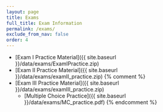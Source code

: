 ```yaml
---
layout: page
title: Exams 
full_title: Exam Information
permalink: /exams/
exclude_from_nav: false
order: 4
---
```


* [Exam I Practice Material]({{ site.baseurl }}/data/exams/ExamIPractice.zip)
* [Exam II Practice Material]({{ site.baseurl }}/data/exams/examII_practice.zip)
{% comment %}
* [Exam III Practice Material]({{ site.baseurl }}/data/exams/examIII_practice.zip)
	* [Multiple Choice Practice]({{ site.baseurl }}/data/exams/MC_practice.pdf)
{% endcomment %}

